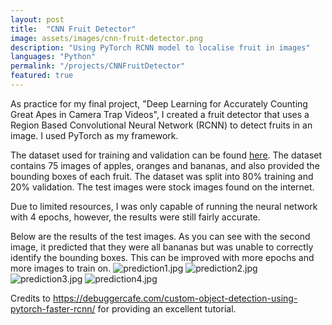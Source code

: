 ```yaml
---
layout: post
title:  "CNN Fruit Detector"
image: assets/images/cnn-fruit-detector.png
description: "Using PyTorch RCNN model to localise fruit in images"
languages: "Python"
permalink: "/projects/CNNFruitDetector"
featured: true
---
```

As practice for my final project, "Deep Learning for Accurately Counting Great Apes in Camera Trap Videos", I created a fruit detector that uses a Region Based Convolutional Neural Network (RCNN) to detect fruits in an image. I used PyTorch as my framework.

The dataset used for training and validation can be found [here](https://www.kaggle.com/datasets/mbkinaci/fruit-images-for-object-detection). The dataset contains 75 images of apples, oranges and bananas, and also provided the bounding boxes of each fruit. The dataset was split into 80% training and 20% validation. The test images were stock images found on the internet.

Due to limited resources, I was only capable of running the neural network with 4 epochs, however, the results were still fairly accurate.

Below are the results of the test images. As you can see with the second image, it predicted that they were all bananas but was unable to correctly identify the bounding boxes. This can be improved with more epochs and more images to train on.
![prediction1.jpg](/assets/images/cnn_fruit_detector_results/prediction1.jpg)
![prediction2.jpg](/assets/images/cnn_fruit_detector_results/prediction2.jpg)
![prediction3.jpg](/assets/images/cnn_fruit_detector_results/prediction3.jpg)
![prediction4.jpg](/assets/images/cnn_fruit_detector_results/prediction4.jpg)

Credits to <https://debuggercafe.com/custom-object-detection-using-pytorch-faster-rcnn/> for providing an excellent tutorial.